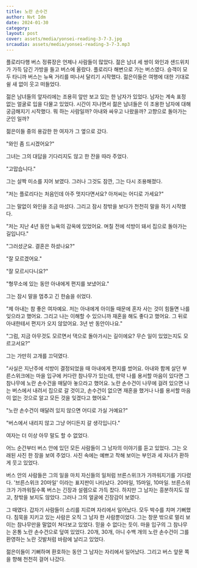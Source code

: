 ```yaml
---
title: 노란 손수건
author: Nvt Idm
date: 2024-01-30
category:
layout: post
cover: assets/media/yonsei-reading-3-7-3.jpg
srcaudio: assets/media/yonsei-reading-3-7-3.mp3
---
```

플로리다행 버스 정류장은 언제나 사람들이 많았다. 젊은 남녀 세 쌍이 와인과 샌드위치가 가득 담긴 가방을 들고 버스에 올랐다. 플로리다 해변으로 가는 버스였다. 승객이 모두 타니까 버스는 뉴욕 거리를 떠나서 달리기 시작했다. 젊은이들은 여행에 대한 기대로 쉴 새 없이 웃고 떠들었다.

젊은 남녀들의 앞자리에는 조용히 앞만 보고 있는 한 남자가 있었다. 남자는 계속 표정 없는 얼굴로 입을 다물고 있었다. 시간이 지나면서 젊은 남녀들은 이 조용한 남자에 대해 궁금해지기 시작했다. 뭐 하는 사람일까? 아내와 싸우고 나왔을까? 고향으로 돌아가는 군인 일까?

젊은이들 중의 용감한 한 여자가 그 옆으로 갔다.

"와인 좀 드시겠어요?"

그녀는 그의 대답을 기다리지도 않고 한 잔을 따라 주었다.

"고맙습니다."

그는 살짝 미소를 지어 보였다. 그러나 그것도 잠깐, 그는 다시 조용해졌다.

"저는 플로리다는 처음인데 아주 멋지다면서요? 아저씨는 어디로 가세요?"

그는 말없이 와인을 조금 마셨다. 그리고 잠시 창밖을 보다가 천천히 말을 하기 시작했다.

"저는 지난 4년 동안 뉴욕의 감옥에 있었어요. 며칠 전에 석방이 돼서 집으로 돌아가는 길입니다."

"그러셨군요. 결혼은 하셨나요?"

"잘 모르겠어요."

"잘 모르시다니요?"

"형무소에 있는 동안 아내에게 편지를 보냈어요."

그는 잠시 말을 멈추고 긴 한숨을 쉬었다.

"제 아내는 참 좋은 여자예요. 저는 아내에게 아이들 때문에 혼자 사는 것이 힘들면 나를 잊으라고 했어요. 그리고 나는 이해할 수 있으니까 재혼을 해도 좋다고 했어요. 그 뒤로 아내한테서 편지가 오지 않았어요. 3년 반 동안이나요."

"그럼, 지금 아무것도 모르면서 댁으로 돌아가시는 길이에요? 무슨 일이 있었는지도 모르고서요?"

그는 가만히 고개를 끄덕였다.

"사실은 지난주에 석방이 결정되었을 때 아내에게 편지를 썼어요. 아내와 함께 살던 부른스위크에는 마을 입구에 커다란 참나무가 있는데, 만약 나를 용서할 마음이 있다면 그 참나무에 노란 손수건을 매달아 놓으라고 했어요. 노란 손수건이 나무에 걸려 있으면 나는 버스에서 내려서 집으로 갈 것이고, 손수건이 없으면 재혼을 했거나 나를 용서할 마음이 없는 것으로 알고 모든 것을 잊겠다고 했어요."

"노란 손수건이 매달려 있지 않으면 어디로 가실 거예요?"

"버스에서 내리지 않고 그냥 어디든지 갈 생각입니다."

여자는 더 이상 아무 말도 할 수 없었다.

어느 순간부터 버스 안에 있던 모든 사람들이 그 남자의 이야기를 듣고 있었다. 그는 오래된 사진 한 장을 보여 주었다. 사진 속에는 예쁘고 착해 보이는 부인과 세 자녀가 환하게 웃고 있었다.

버스 안의 사람들은 그의 일을 마치 자신들의 일처럼 브른스위크가
가까워지기를 기다렸다. '브른스위크 20마일' 이라는 표지판이 나타났다. 20마일, 15마일, 10마일. 브른스위크가 가까워질수록 버스는 긴장과 설렘으로 가득 찼다. 하지만 그 남자는 흥분하지도 않고, 창밖을 보지도 않았다. 그러나 그의 얼굴에 긴장감이 보였다.

그 때였다. 갑자기 사람들이 소리를 지르며 자리에서 일어났다. 모두 박수를 치며 기뻐했다. 침묵을 지키고 있는 사람은 오직 그 남자 한 사람뿐이었다. 그는 창문 밖으로 멀리 보이는 참나무만을 말없이 쳐다보고 있었다. 믿을 수 없다는 듯이. 마을 입구의 그 참나무는 온통 노란 손수건으로 덮여 있었다. 20개, 30개, 아니 수백 개의 노란 손수건이 그를 환영하는 노란 깃발처럼 바람에 날리고 있었다.

젊은이들이 기뻐하며 환호하는 동안 그 남자는 자리에서 일어났다. 그리고 버스 앞문 쪽을 향해 천천히 걸어 나갔다.
